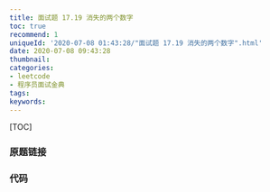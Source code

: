 ```yaml
---
title: 面试题 17.19 消失的两个数字
toc: true
recommend: 1
uniqueId: '2020-07-08 01:43:28/"面试题 17.19 消失的两个数字".html'
date: 2020-07-08 09:43:28
thumbnail:
categories:
- leetcode
- 程序员面试金典
tags:
keywords:
---
```


[TOC]

<!--more-->

### 原题链接



### 代码

```python

```

